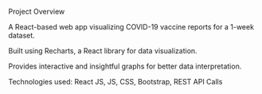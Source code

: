 Project Overview

A React-based web app visualizing COVID-19 vaccine reports for a 1-week dataset.

Built using Recharts, a React library for data visualization.

Provides interactive and insightful graphs for better data interpretation.

Technologies used: React JS, JS, CSS, Bootstrap, REST API Calls
